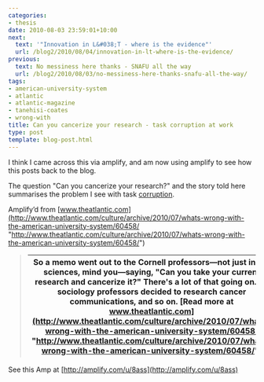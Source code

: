 ```yaml
---
categories:
- thesis
date: 2010-08-03 23:59:01+10:00
next:
  text: '"Innovation in L&#038;T - where is the evidence"'
  url: /blog2/2010/08/04/innovation-in-lt-where-is-the-evidence/
previous:
  text: No messiness here thanks - SNAFU all the way
  url: /blog2/2010/08/03/no-messiness-here-thanks-snafu-all-the-way/
tags:
- american-university-system
- atlantic
- atlantic-magazine
- tanehisi-coates
- wrong-with
title: Can you cancerize your research - task corruption at work
type: post
template: blog-post.html
---
```

I think I came across this via amplify, and am now using amplify to see how this posts back to the blog.  
  
The question "Can you cancerize your research?" and the story told here summarises the problem I see with task [corruption](/blog2/2009/03/04/task-corruption-in-teaching-university-negative-impact-of-place/).

Amplify’d from [www.theatlantic.com](http://www.theatlantic.com/culture/archive/2010/07/whats-wrong-with-the-american-university-system/60458/ "http://www.theatlantic.com/culture/archive/2010/07/whats-wrong-with-the-american-university-system/60458/")

> | So a memo went out to the Cornell professors—not just in the sciences, mind you—saying, "Can you take your current research and cancerize it?" There's a lot of that going on. So sociology professors decided to research cancer communications, and so on. [Read more at www.theatlantic.com](http://www.theatlantic.com/culture/archive/2010/07/whats-wrong-with-the-american-university-system/60458/ "http://www.theatlantic.com/culture/archive/2010/07/whats-wrong-with-the-american-university-system/60458/") |
> | --- |

See this Amp at [http://amplify.com/u/8ass](http://amplify.com/u/8ass)